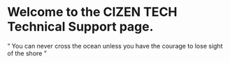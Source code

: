# Welcome to the CIZEN TECH Technical Support page.

“ You can never cross the ocean unless you have the courage to lose sight of the shore ”

